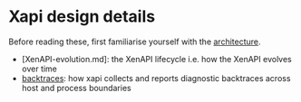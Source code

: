 Xapi design details
===================

Before reading these, first familiarise yourself with the
[architecture](../architecture/README.md).

- [XenAPI-evolution.md]: the XenAPI lifecycle i.e. how the XenAPI evolves
  over time
- [backtraces](backtraces.md): how xapi collects and reports diagnostic
  backtraces across host and process boundaries

